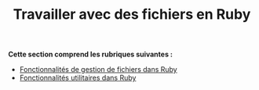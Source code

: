 ﻿---
title: Travailler avec des fichiers en Ruby
type: docs
weight: 20
url: /fr/java/working-with-files-in-ruby/
---
**Cette section comprend les rubriques suivantes :**

- [Fonctionnalités de gestion de fichiers dans Ruby](/cells/fr/java/file-handling-features-in-ruby/)
- [Fonctionnalités utilitaires dans Ruby](/cells/fr/java/utility-features-in-ruby/)
